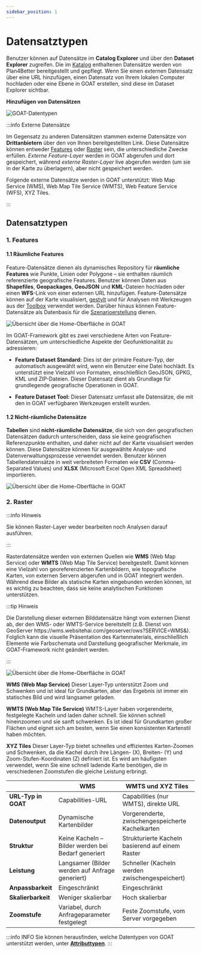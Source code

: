 ```yaml
---
sidebar_position: 1
---
```


# Datensatztypen

Benutzer können auf Datensätze im **Catalog Explorer** und über den **Dataset Explorer** zugreifen. Die im [Katalog](../workspace/Catalog) enthaltenen Datensätze werden von Plan4Better bereitgestellt und gepflegt. Wenn Sie einen externen Datensatz über eine URL hinzufügen, einen Datensatz von Ihrem lokalen Computer hochladen oder eine Ebene in GOAT erstellen, sind diese im Dataset Explorer sichtbar.

**Hinzufügen von Datensätzen**

![GOAT-Datentypen](/img/data/data_basis/original_files/dataset_types.png "Datensatztypen")

:::info Externe Datensätze

Im Gegensatz zu anderen Datensätzen stammen externe Datensätze von **Drittanbietern** über den von Ihnen bereitgestellten Link. Diese Datensätze können entweder [Features](#1-features) oder [Raster](#2-rasters) sein, die unterschiedliche Zwecke erfüllen. *Externe Feature-Layer* werden in GOAT abgerufen und dort gespeichert, während *externe Raster-Layer* live abgerufen werden (um sie in der Karte zu überlagern), aber nicht gespeichert werden.
<p>
</p>
Folgende externe Datensätze werden in GOAT unterstützt: Web Map Service (WMS), Web Map Tile Service (WMTS), Web Feature Service (WFS), XYZ Tiles.

:::

## Datensatztypen

### 1. Features

#### 1.1 Räumliche Features
Feature-Datensätze dienen als dynamisches Repository für **räumliche Features** wie Punkte, Linien oder Polygone – sie enthalten räumlich referenzierte geografische Features. Benutzer können Daten aus **Shapefiles**, **Geopackages**, **GeoJSON** und **KML**-Dateien hochladen oder einen **WFS**-Link von einer externen URL hinzufügen. Feature-Datensätze können auf der Karte visualisiert, [gestylt](../category/layer-styling) und für Analysen mit Werkzeugen aus der [Toolbox](../category/toolbox) verwendet werden. Darüber hinaus können Feature-Datensätze als Datenbasis für die [Szenarioerstellung](../category/scenarios) dienen.

<p> </p>
<div style={{ display: 'flex', flexDirection: 'column', alignItems: 'center' }}>
  <img src={require('/img/data/spatial.png').default} alt="Übersicht über die Home-Oberfläche in GOAT" style={{ maxHeight: "750px", maxWidth: "750px", objectFit: "cover"}}/>
</div>
<p> </p>

Im GOAT-Framework gibt es zwei verschiedene Arten von Feature-Datensätzen, um unterschiedliche Aspekte der Geofunktionalität zu adressieren:

- **Feature Dataset Standard:** Dies ist der primäre Feature-Typ, der automatisch ausgewählt wird, wenn ein Benutzer eine Datei hochlädt. Es unterstützt eine Vielzahl von Formaten, einschließlich GeoJSON, GPKG, KML und ZIP-Dateien. Dieser Datensatz dient als Grundlage für grundlegende geografische Operationen in GOAT.

- **Feature Dataset Tool:** Dieser Datensatz umfasst alle Datensätze, die mit den in GOAT verfügbaren Werkzeugen erstellt wurden.

#### 1.2 Nicht-räumliche Datensätze
**Tabellen** sind **nicht-räumliche Datensätze**, die sich von den geografischen Datensätzen dadurch unterscheiden, dass sie keine geografischen Referenzpunkte enthalten, und daher nicht auf der Karte visualisiert werden können. Diese Datensätze können für ausgewählte Analyse- und Datenverwaltungsprozesse verwendet werden. Benutzer können Tabellendatensätze in weit verbreiteten Formaten wie **CSV** (Comma-Separated Values) und **XLSX** (Microsoft Excel Open XML Spreadsheet) importieren.

<div style={{ display: 'flex', flexDirection: 'column', alignItems: 'center' }}>
  <img src={require('/img/data/table.png').default} alt="Übersicht über die Home-Oberfläche in GOAT" style={{ maxHeight: "750px", maxWidth: "750px", objectFit: "cover"}}/>
</div>
<p> </p>

### 2. Raster

:::info Hinweis

Sie können Raster-Layer weder bearbeiten noch Analysen darauf ausführen.

:::

Rasterdatensätze werden von externen Quellen wie **WMS** (Web Map Service) oder **WMTS** (Web Map Tile Service) bereitgestellt. Damit können eine Vielzahl von georeferenzierten Kartenbildern, wie topografische Karten, von externen Servern abgerufen und in GOAT integriert werden. Während diese Bilder als statische Karten eingebunden werden können, ist es wichtig zu beachten, dass sie keine analytischen Funktionen unterstützen.

:::tip Hinweis

Die Darstellung dieser externen Bilddatensätze hängt vom externen Dienst ab, der den WMS- oder WMTS-Service bereitstellt (z.B. Dienst von GeoServer https://wm&#8203;s.websitehai.com/geoserver/ows?SERVICE=WMS&). Folglich kann die visuelle Präsentation des Kartenmaterials, einschließlich Elemente wie Farbschemata und Darstellung geografischer Merkmale, im GOAT-Framework nicht geändert werden.

:::
<p> </p>
<div style={{ display: 'flex', flexDirection: 'column', alignItems: 'center' }}>
  <img src={require('/img/data/raster.png').default} alt="Übersicht über die Home-Oberfläche in GOAT" style={{ maxHeight: "750px", maxWidth: "750px", objectFit: "cover"}}/>
</div>
<p> </p>

**WMS (Web Map Service)**
Dieser Layer-Typ unterstützt Zoom und Schwenken und ist ideal für Grundkarten, aber das Ergebnis ist immer ein statisches Bild und wird langsamer geladen.

**WMTS (Web Map Tile Service)**
WMTS-Layer haben vorgerenderte, festgelegte Kacheln und laden daher schnell. Sie können schnell hineinzoomen und sie sanft schwenken. Es ist ideal für Grundkarten großer Flächen und eignet sich am besten, wenn Sie einen konsistenten Kartenstil haben möchten.

**XYZ Tiles**
Dieser Layer-Typ bietet schnelles und effizientes Karten-Zoomen und Schwenken, da die Kachel durch ihre Längen- (X), Breiten- (Y) und Zoom-Stufen-Koordinaten (Z) definiert ist. Es wird am häufigsten verwendet, wenn Sie eine schnell ladende Karte benötigen, die in verschiedenen Zoomstufen die gleiche Leistung erbringt.

|   | WMS | WMTS und XYZ Tiles |
|----|-------------|--------------|
| **URL-Typ in GOAT**    | Capabilities-URL | Capabilities (nur WMTS), direkte URL |
| **Datenoutput** | Dynamische Kartenbilder | Vorgerenderte, zwischengespeicherte Kachelkarten |
| **Struktur** | Keine Kacheln – Bilder werden bei Bedarf generiert | Strukturierte Kacheln basierend auf einem Raster |
| **Leistung** | Langsamer (Bilder werden auf Anfrage generiert) | Schneller (Kacheln werden zwischengespeichert) |
| **Anpassbarkeit** | Eingeschränkt | Eingeschränkt |
| **Skalierbarkeit** | Weniger skalierbar | Hoch skalierbar |
|**Zoomstufe** | Variabel, durch Anfrageparameter festgelegt | Feste Zoomstufe, vom Server vorgegeben |

:::info INFO
Sie können herausfinden, welche Datentypen von GOAT unterstützt werden, unter [**Attributtypen**](../data/data_types).
:::
